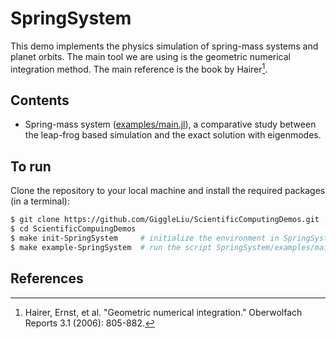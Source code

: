 # SpringSystem

This demo implements the physics simulation of spring-mass systems and planet orbits. The main tool we are using is the geometric numerical integration method. The main reference is the book by Hairer[^Hairer2006].

## Contents
- Spring-mass system ([examples/main.jl](examples/main.jl)), a comparative study between the leap-frog based simulation and the exact solution with eigenmodes.

## To run

Clone the repository to your local machine and install the required packages (in a terminal):

```bash
$ git clone https://github.com/GiggleLiu/ScientificComputingDemos.git
$ cd ScientificCompuingDemos
$ make init-SpringSystem     # initialize the environment in SpringSystem and SpringSystem/examples
$ make example-SpringSystem  # run the script SpringSystem/examples/main.jl
```

## References
[^Hairer2006]: Hairer, Ernst, et al. "Geometric numerical integration." Oberwolfach Reports 3.1 (2006): 805-882.
